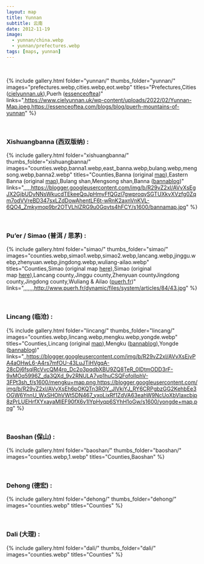 ```yaml
---
layout: map
title: Yunnan
subtitle: 云南
date: 2012-11-19
image:
  - yunnan/china.webp
  - yunnan/prefectures.webp
tags: [maps, yunnan]
---
```


<br/>

<!-- YUNNAN GALLERY -->
{% include gallery.html 
folder="yunnan/" 
thumbs_folder="yunnan/" 
images="prefectures.webp,cities.webp,eot.webp" 
titles="Prefectures,Cities (<a href='https://www.cielyunnan.uk/maps-of-yunnan/'>cielyunnan.uk</a>),Puerh (<a href='https://essenceoftea.com/blogs/blog/puerh-mountains-of-yunnan'>essenceoftea</a>)"
links=",https://www.cielyunnan.uk/wp-content/uploads/2022/02/Yunnan-Map.jpeg,https://essenceoftea.com/blogs/blog/puerh-mountains-of-yunnan"
%}

<br/>
<h3 class="red">Xishuangbanna (西双版纳) :</h3>

<!-- XISHUANGBANNA GALLERY -->
{% include gallery.html 
folder="xishuangbanna/" 
thumbs_folder="xishuangbanna/" 
images="counties.webp,banna1.webp,east_banna.webp,bulang.webp,mengsong.webp,banna2.webp" 
titles="Counties,Banna (original <a href='http://www.puercn.com/puerchanews/news/17321.html'>map</a>),Eastern Banna (original <a href='http://bbs.puerh.cn/redirect.php?tid=18926&goto=lastpost'>map</a>),Bulang shan,Mengsong shan,Banna (<a href='https://bannablogtea.blogspot.com/2010/09/carte-des-montagnes-the.html'>bannablog</a>)"
links=",,,,,https://blogger.googleusercontent.com/img/b/R29vZ2xl/AVvXsEgJX2GjbUDyNNsWkucdTEkeeQqJpHmyFfQGzl7gwproqySGTUXkvXVzfg0Zqm7odVVreBD347sxLZdDowAhentLF6t-wRnK2axnVnKVL-6QO4_Zmkymop9br2OTVLhIZRG9u0Gqvts4hFCY/s1600/bannamap.jpg" 
%}

<br/>
<h3 class="red">Pu’er / Simao (普洱 / 思茅) :</h3>

<!-- SIMAO GALLERY -->
{% include gallery.html 
folder="simao/" 
thumbs_folder="simao/" 
images="counties.webp,simao1.webp,simao2.webp,lancang.webp,jinggu.webp,zhenyuan.webp,jingdong.webp,wuliang-ailao.webp" 
titles="Counties,Simao (original map <a href='http://www.puercn.com/puerchazs/peczs/23784.html'>here</a>),Simao (original map <a href='http://www.puercn.com/puerchanews/hyxw/16698.html'>here</a>),Lancang county,Jinggu county,Zhenyuan countyJingdong county,Jingdong county,Wuliang & Ailao (<a href='http://www.puerh.fr/en/article/luo_hou_you_kucong_shanzhai_wuliang_ailao_shan.htm'>puerh.fr</a>)"
links=",,,,,,,http://www.puerh.fr/dynamic/files/system/articles/84/43.jpg" 
%}

<br/>
<h3 class="red">Lincang (临沧) :</h3>

<!-- LINCANG GALLERY -->
{% include gallery.html 
folder="lincang/" 
thumbs_folder="lincang/" 
images="counties.webp,lincang.webp,mengku.webp,yongde.webp" 
titles="Counties,Lincang (original <a href='http://www.puercn.com/puerchazs/peczs/23826.html'>map</a>),Mengku (<a href='https://bannablogtea.blogspot.com/2012/04/mengku-tea-map.html'>bannablog</a>),Yongde (<a href='https://bannablogtea.blogspot.com/2012/04/yongde-tea-map.html'>bannablog</a>)"
links=",,https://blogger.googleusercontent.com/img/b/R29vZ2xl/AVvXsEjvPA4aOHwL6-A4rs7mfOU-43LuJTiHVgqA-28cDj6fsqIRcVvcQM4ro_Dc2o3pqdbXBU9ZQ8TeR_0IDtmODD3rF-9xMOq5996Z_da3QXd_9v2RNULA7vp1huCSQFofoIIphV-3FPt3sh_f/s1600/mengku+map.png,https://blogger.googleusercontent.com/img/b/R29vZ2xl/AVvXsEh6pOKQTn3ROY_JlVkiYJ_RY6CRPgbzGG2KehbEe3OGW6YnnU_WxSHOhVWt5DN467_yxoLixRf1ZdVA63eahW9NcUoXbVlaxcbjp8zPrLUEHrfXYxayaMlEF90fX6v1lYpHyqp6SYhH1oGw/s1600/yongde+map.png"
%}

<br/>
<h3 class="red">Baoshan (保山) :</h3>

<!-- BAOSHAN GALLERY -->
{% include gallery.html 
folder="baoshan/" 
thumbs_folder="baoshan/" 
images="counties.webp,1.webp" 
titles="Counties,Baoshan"
%}

<br/>
<h3 class="red">Dehong (德宏) :</h3>

<!-- DEHONG GALLERY -->
{% include gallery.html 
folder="dehong/" 
thumbs_folder="dehong/" 
images="counties.webp" 
titles="Counties"
%}

<br/>
<h3 class="red">Dali (大理) :</h3>

<!-- DALI GALLERY -->
{% include gallery.html 
folder="dali/" 
thumbs_folder="dali/" 
images="counties.webp" 
titles="Counties"
%}

<!-- <section>

  <article>
    <h3>Yunnan prefectures</h3>
    <a href="{{ site.maps_path }}yunnan/prefectures.webp" data-lity>
      <img src="{{ site.maps_path }}yunnan/prefectures.webp" alt="Yunnan Prefectures" class="thumb" />
    </a>
  </article>

  <article>
    <h3>Yunnan cities </h3>
    <a href="https://www.cielyunnan.uk/maps-of-yunnan/" data-lity>
      <img src="{{ site.maps_path }}yunnan/cities.webp" alt="Yunnan Cities" class="thumb" />
    </a>
  </article>

  <article>
    <h3>Yunnan puerh (essenceoftea)</h3>
    <a href="https://essenceoftea.com/blogs/blog/puerh-mountains-of-yunnan" data-lity target="_blank">
      <img src="{{ site.maps_path }}yunnan/eot.webp" alt="Yunnan Puerh" class="thumb" />
    </a>
  </article>

  <article>
    <h3>Xishuangbanna counties</h3>
    <a href="{{ site.maps_path }}xishuangbanna/counties.webp" data-lity>
      <img src="{{ site.maps_path }}xishuangbanna/counties.webp" alt="Xishuangbanna counties" class="thumb" />
    </a>
  </article>

  <article>
    <h3>Xishuangbanna (1) (original map <a href="http://www.puercn.com/puerchanews/news/17321.html">here</a>)</h3>
    <a href="{{ site.maps_path }}xishuangbanna/banna1.webp" data-lity>
      <img src="{{ site.maps_path }}xishuangbanna/banna1.webp" alt="Xishuangbanna" class="thumb" />
    </a>
  </article>

  <article>
    <h3>Eastern Banna (3) (original map <a href="http://bbs.puerh.cn/redirect.php?tid=18926&goto=lastpost">here</a>)</h3>
    <a href="{{ site.maps_path }}xishuangbanna/east_banna.webp" data-lity>
      <img src="{{ site.maps_path }}xishuangbanna/east_banna.webp" alt="Eastern Xishuangbanna" class="thumb" />
    </a>
  </article>

  <article>
    <h3>Xishuangbanna (2) (bannablog)</h3>
    <a href="https://bannablogtea.blogspot.com/2010/09/carte-des-montagnes-the.html" data-lity>
      <img src="{{ site.maps_path }}xishuangbanna/banna2.webp" alt="Xishuangbanna" class="thumb" />
    </a>
  </article>

  <article>
    <h3>Bulang (part) (Zhimingdu)</h3>
    <a href="{{ site.maps_path }}xishuangbanna/bulang.webp" data-lity>
      <img src="{{ site.maps_path }}xishuangbanna/bulang.webp" alt="Bulang Hekai" class="thumb" />
    </a>
  </article>

  <article>
    <h3>Mengsong (original map <a href="http://nkgsc.blog.163.com/blog/static/13206642420112163292447/">here</a>)</h3>
    <a href="{{ site.maps_path }}xishuangbanna/mengsong.webp" data-lity>
      <img src="{{ site.maps_path }}xishuangbanna/mengsong.webp" alt="Mengsong" class="thumb" />
    </a>
  </article>

  <article>
    <h3>Simao counties</h3>
    <a href="{{ site.maps_path }}simao/counties.webp" data-lity>
      <img src="{{ site.maps_path }}simao/counties.webp" alt="Simao counties" class="thumb" />
    </a>
  </article>

  <article>
    <h3>Simao (1) (original map <a href="http://www.puercn.com/puerchazs/peczs/23784.html">here</a>)</h3>
    <a href="{{ site.maps_path }}simao/simao1.webp" data-lity>
      <img src="{{ site.maps_path }}simao/simao1.webp" alt="Simao" class="thumb" />
    </a>
  </article>

  <article>
    <h3>Simao (2) (original map <a href="http://www.puercn.com/puerchanews/hyxw/16698.html">here</a>)</h3>
    <a href="{{ site.maps_path }}simao/simao2.webp" data-lity>
      <img src="{{ site.maps_path }}simao/simao2.webp" alt="Simao" class="thumb" />
    </a>
  </article>

  <article>
    <h3>Wuliang & Ailao mountains (puerh.fr)</h3>
    <a href="http://www.puerh.fr/dynamic/files/system/articles/84/43.jpg" data-lity>
      <img src="{{ site.maps_path }}simao/wuliang-ailao.webp" alt="Wuliang & Ailao" class="thumb" />
    </a>
  </article>

  <article>
    <h3>Jingdong county</h3>
    <a href="{{ site.maps_path }}simao/jingdong.webp" data-lity>
      <img src="{{ site.maps_path }}simao/jingdong.webp" alt="Jingdong county" class="thumb" />
    </a>
  </article>

  <article>
    <h3>Zhenyuan county</h3>
    <a href="{{ site.maps_path }}simao/zhenyuan.webp" data-lity>
      <img src="{{ site.maps_path }}simao/zhenyuan.webp" alt="Zhenyuan county" class="thumb" />
    </a>
  </article>

  <article>
    <h3>Jinggu county</h3>
    <a href="{{ site.maps_path }}simao/jinggu.webp" data-lity>
      <img src="{{ site.maps_path }}simao/jinggu.webp" alt="Jinggu county" class="thumb" />
    </a>
  </article>

  <article>
    <h3>Mojiang county [LOST]</h3>
  </article>

  <article>
    <h3>Lancang county</h3>
    <a href="{{ site.maps_path }}simao/lancang.webp" data-lity>
      <img src="{{ site.maps_path }}simao/lancang.webp" alt="Lancang county" class="thumb" />
    </a>
  </article>

  <article>
    <h3>Lincang counties</h3>
    <a href="{{ site.maps_path }}lincang/counties.webp" data-lity>
      <img src="{{ site.maps_path }}lincang/counties.webp" alt="Lincang counties" class="thumb" />
    </a>
  </article>

  <article>
    <h3>Lincang  (original map <a href="http://www.puercn.com/puerchazs/peczs/23826.html">here</a>)</h3>
    <a href="{{ site.maps_path }}lincang/lincang.webp" data-lity>
      <img src="{{ site.maps_path }}lincang/lincang.webp" alt="Lincang" class="thumb" />
    </a>
  </article>

  <article>
    <h3>Mengku (bannablog)</h3>
    <a href="https://bannablogtea.blogspot.com/2012/04/mengku-tea-map.html" data-lity>
      <img src="{{ site.maps_path }}lincang/mengku.webp" alt="Mengku" class="thumb" />
    </a>
  </article>

  <article>
    <h3>Yongde (bannablog)</h3>
    <a href="https://bannablogtea.blogspot.com/2012/04/yongde-tea-map.html" data-lity>
      <img src="{{ site.maps_path }}lincang/yongde.webp" alt="Yongde" class="thumb" />
    </a>
  </article>

  <article>
    <h3>Baoshan counties</h3>
    <a href="{{ site.maps_path }}baoshan/counties.webp" data-lity>
      <img src="{{ site.maps_path }}baoshan/counties.webp" alt="Baoshan counties" class="thumb" />
    </a>
  </article>

  <article>
    <h3>Baoshan (1)</h3>
    <a href="{{ site.maps_path }}baoshan/1.webp" data-lity>
      <img src="{{ site.maps_path }}baoshan/1.webp" alt="Baoshan" class="thumb" />
    </a>
  </article>

  <article>
    <h3>Dali counties</h3>
    <a href="{{ site.maps_path }}dali/counties.webp" data-lity>
      <img src="{{ site.maps_path }}dali/counties.webp" alt="Dali counties" class="thumb" />
    </a>
  </article>

  <article>
    <h3>Dehong counties</h3>
    <a href="{{ site.maps_path }}dehong/counties.webp" data-lity>
      <img src="{{ site.maps_path }}dehong/counties.webp" alt="Dehong counties" class="thumb" />
    </a>
  </article>

</section> -->